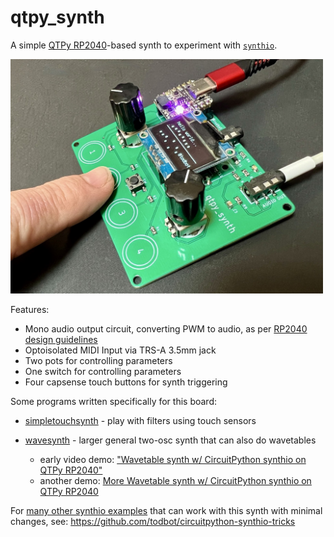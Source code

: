 # qtpy_synth

A simple [QTPy RP2040](https://learn.adafruit.com/adafruit-qt-py-2040/overview)-based
synth to experiment with [`synthio`](https://github.com/todbot/circuitpython-synthio-tricks).

<img src="./docs/qtpy_synth_proto2a.jpg" width=500>

Features:
 - Mono audio output circuit, converting PWM to audio, as per [RP2040 design guidelines](https://datasheets.raspberrypi.com/rp2040/hardware-design-with-rp2040.pdf#page=24)
 - Optoisolated MIDI Input via TRS-A 3.5mm jack
 - Two pots for controlling parameters
 - One switch for controlling parameters
 - Four capsense touch buttons for synth triggering

Some programs written specifically for this board:

- [simpletouchsynth](https://github.com/todbot/qtpy_synth/tree/main/circuitpython/simpletouchsynth) - play with filters using touch sensors

- [wavesynth](https://github.com/todbot/qtpy_synth/tree/main/circuitpython/wavesynth) - larger general two-osc synth that can also do wavetables
  - early video demo: ["Wavetable synth w/ CircuitPython synthio on QTPy RP2040"](https://www.youtube.com/watch?v=4hgDi6MNfsI)
  - another demo: [More Wavetable synth w/ CircuitPython synthio on QTPy RP2040](https://www.youtube.com/watch?v=80yjwxscnnA)

For [many other synthio examples](https://github.com/todbot/circuitpython-synthio-tricks/tree/main/examples)
that can work with this synth with minimal changes,
see: https://github.com/todbot/circuitpython-synthio-tricks

